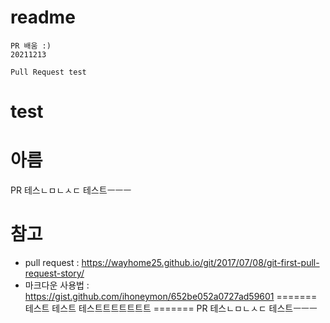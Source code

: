 
# readme

```
PR 배움 :)
20211213

Pull Request test
```
# test
아름
=======

PR 테스ㄴㅁㄴㅅㄷ
테스트ㅡㅡㅡ


# 참고

  * pull request : https://wayhome25.github.io/git/2017/07/08/git-first-pull-request-story/
  * 마크다운 사용법 : https://gist.github.com/ihoneymon/652be052a0727ad59601
=======
테스트 테스트 테스트트트트트트트
=======
PR 테스ㄴㅁㄴㅅㄷ
테스트ㅡㅡㅡ

